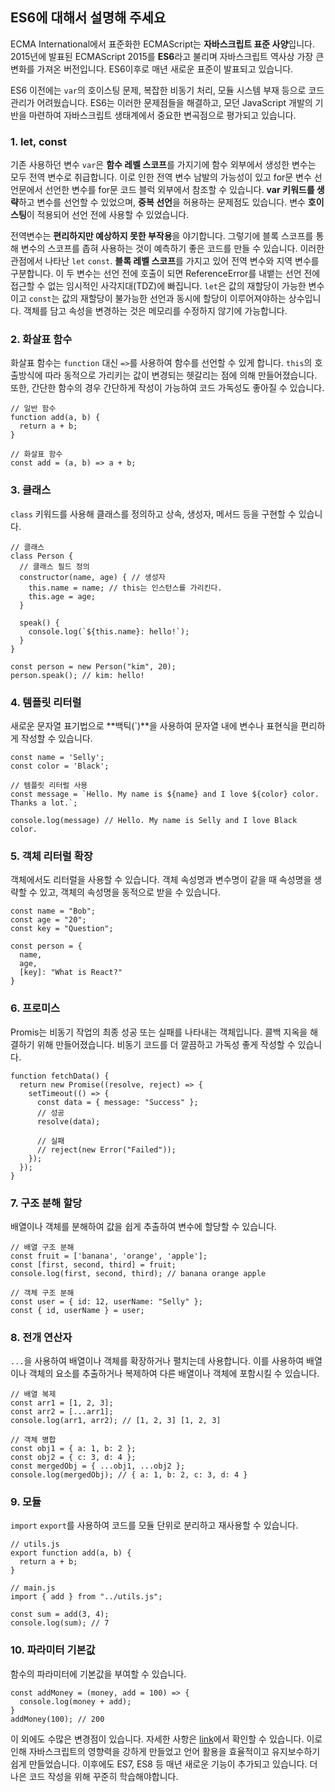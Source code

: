 ## ES6에 대해서 설명해 주세요

ECMA International에서 표준화한 ECMAScript는 **자바스크립트 표준 사양**입니다.
2015년에 발표된 ECMAScript 2015를 **ES6**라고 불리며 자바스크립트 역사상 가장 큰 변화를 가져온 버전입니다. ES6이후로 매년 새로운 표준이 발표되고 있습니다. 

ES6 이전에는 `var`의 호이스팅 문제, 복잡한 비동기 처리, 모듈 시스템 부재 등으로 코드 관리가 어려웠습니다. 
ES6는 이러한 문제점들을 해결하고, 모던 JavaScript 개발의 기반을 마련하여 자바스크립트 생태계에서 중요한 변곡점으로 평가되고 있습니다.

### 1. let, const

기존 사용하던 변수 `var`은 **함수 레벨 스코프**를 가지기에 함수 외부에서 생성한 변수는 모두 전역 변수로 취급합니다. 이로 인한 전역 변수 남발의 가능성이 있고
for문 변수 선언문에서 선언한 변수를 for문 코드 블럭 외부에서 참조할 수 있습니다.
**var 키워드를 생략**하고 변수를 선언할 수 있었으며, **중복 선언**을 허용하는 문제점도 있습니다.
변수 **호이스팅**이 적용되어 선언 전에 사용할 수 있었습니다.

전역변수는 **편리하지만 예상하지 못한 부작용**을 야기합니다. 그렇기에 블록 스코프를 통해 변수의 스코프를 좁혀 사용하는 것이 예측하기 좋은 코드를 만들 수 있습니다.
이러한 관점에서 나타난 `let` `const`. **블록 레벨 스코프**를 가지고 있어 전역 변수와 지역 변수를 구분합니다.
이 두 변수는 선언 전에 호출이 되면 ReferenceError를 내뱉는 선언 전에 접근할 수 없는 임시적인 사각지대(TDZ)에 빠집니다.
`let`은 값의 재할당이 가능한 변수이고 `const`는 값의 재할당이 불가능한 선언과 동시에 할당이 이루어져야하는 상수입니다. 객체를 담고 속성을 변경하는 것은 메모리를 수정하지 않기에 가능합니다.

### 2. 화살표 함수

화살표 함수는 `function` 대신 `=>`를 사용하여 함수를 선언할 수 있게 합니다. 
`this`의 호출방식에 따라 동적으로 가리키는 값이 변경되는 헷갈리는 점에 의해 만들어졌습니다. 
또한, 간단한 함수의 경우 간단하게 작성이 가능하여 코드 가독성도 좋아질 수 있습니다.
```
// 일반 함수
function add(a, b) {
  return a + b;
}

// 화살표 함수
const add = (a, b) => a + b;
```

### 3. 클래스

`class` 키워드를 사용해 클래스를 정의하고 상속, 생성자, 메서드 등을 구현할 수 있습니다. 
```
// 클래스
class Person {
  // 클래스 필드 정의
  constructor(name, age) { // 생성자
    this.name = name; // this는 인스턴스를 가리킨다.
    this.age = age;
  }

  speak() {
    console.log(`${this.name}: hello!`);
  }
}

const person = new Person("kim", 20);
person.speak(); // kim: hello!
```

### 4. 템플릿 리터럴

새로운 문자열 표기법으로 **백틱(`)**을 사용하여 문자열 내에 변수나 표현식을 편리하게 작성할 수 있습니다.

```
const name = 'Selly';
const color = 'Black';

// 템플릿 리터럴 사용
const message = `Hello. My name is ${name} and I love ${color} color.
Thanks a lot.`;

console.log(message) // Hello. My name is Selly and I love Black color.
```

### 5. 객체 리터럴 확장

객체에서도 리터럴을 사용할 수 있습니다. 객체 속성명과 변수명이 같을 때 속성명을 생략할 수 있고, 객체의 속성명을 동적으로 받을 수 있습니다.
```
const name = "Bob";
const age = "20";
const key = "Question";

const person = {
  name,
  age,
  [key]: "What is React?"
}
```

### 6. 프로미스

Promis는 비동기 작업의 최종 성공 또는 실패를 나타내는 객체입니다. 콜백 지옥을 해결하기 위해 만들어졌습니다. 비동기 코드를 더 깔끔하고 가독성 좋게 작성할 수 있습니다.
```
function fetchData() {
  return new Promise((resolve, reject) => {
    setTimeout(() => {
      const data = { message: "Success" };
      // 성공
      resolve(data);

      // 실패
      // reject(new Error("Failed"));
    });
  });
}
```

### 7. 구조 분해 할당

배열이나 객체를 분해하여 값을 쉽게 추출하여 변수에 할당할 수 있습니다.
```
// 배열 구조 분해
const fruit = ['banana', 'orange', 'apple'];
const [first, second, third] = fruit;
console.log(first, second, third); // banana orange apple

// 객체 구조 분해
const user = { id: 12, userName: "Selly" };
const { id, userName } = user;
```

### 8. 전개 연산자

`...`을 사용하여 배열이나 객체를 확장하거나 펼치는데 사용합니다. 이를 사용하여 배열이나 객체의 요소를 추출하거나 복제하여 다른 배열이나 객체에 포함시킬 수 있습니다.
```
// 배열 복제
const arr1 = [1, 2, 3];
const arr2 = [...arr1];
console.log(arr1, arr2); // [1, 2, 3] [1, 2, 3]

// 객체 병합
const obj1 = { a: 1, b: 2 };
const obj2 = { c: 3, d: 4 };
const mergedObj = { ...obj1, ...obj2 };
console.log(mergedObj); // { a: 1, b: 2, c: 3, d: 4 }
```

### 9. 모듈

`import` `export`를 사용하여 코드를 모듈 단위로 분리하고 재사용할 수 있습니다. 
```
// utils.js
export function add(a, b) {
  return a + b;
}

// main.js
import { add } from "../utils.js";

const sum = add(3, 4);
console.log(sum); // 7
```

### 10. 파라미터 기본값

함수의 파라미터에 기본값을 부여할 수 있습니다.
```
const addMoney = (money, add = 100) => {
  console.log(money + add);
}
addMoney(100); // 200
```

이 외에도 수많은 변경점이 있습니다. 자세한 사항은 [link](https://262.ecma-international.org/6.0/)에서 확인할 수 있습니다.
이로인해 자바스크립트의 영향력을 강하게 만들었고 언어 활용을 효율적이고 유지보수하기 쉽게 만들었습니다. 이후에도 ES7, ES8 등 매년 새로운 기능이 추가되고 있습니다.
더 나은 코드 작성을 위해 꾸준히 학습해야합니다.
